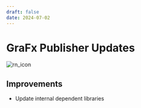 ```yaml
---
draft: false
date: 2024-07-02
---
```


# GraFx Publisher Updates

![rn_icon](/assets/icon-GraFx-Publisher.svg)

<!-- more -->

## Improvements

- Update internal dependent libraries
